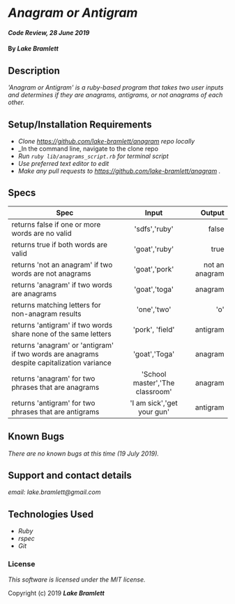 # _Anagram or Antigram_

#### _Code Review, 28 June 2019_

#### By _**Lake Bramlett**_

## Description

_'Anagram or Antigram' is a ruby-based program that takes two user inputs and determines if they are anagrams, antigrams, or not anagrams of each other._

## Setup/Installation Requirements

* _Clone https://github.com/lake-bramlett/anagram repo locally_
* _In the command line, navigate to the clone repo
* _Run `ruby lib/anagrams_script.rb` for terminal script_
* _Use preferred text editor to edit_
* _Make any pull requests to https://github.com/lake-bramlett/anagram ._

## Specs
|Spec|Input|Output|
|---- |:---:|----:|
| returns false if one or more words are no valid | 'sdfs','ruby' | false |
| returns true if both words are valid | 'goat','ruby' | true |
| returns 'not an anagram' if two words are not anagrams | 'goat','pork'| not an anagram |
| returns 'anagram' if two words are anagrams | 'goat','toga' | anagram |
| returns matching letters for non-anagram results | 'one','two' | 'o' |
| returns 'antigram' if two words share none of the same letters | 'pork', 'field' | antigram |
| returns 'anagram' or 'antigram' if two words are anagrams despite capitalization variance | 'goat','Toga' | anagram |
| returns 'anagram' for two phrases that are anagrams |'School master','The classroom'  | anagram |
| returns 'antigram' for two phrases that are antigrams | 'I am sick','get your gun' | antigram |

  ## Known Bugs

  _There are no known bugs at this time (19 July 2019)._

  ## Support and contact details

  _email: lake.bramlett@gmail.com_

  ## Technologies Used


  * _Ruby_
  * _rspec_
  * _Git_


  ### License

  *This software is licensed under the MIT license.*

  Copyright (c) 2019 **_Lake Bramlett_**
